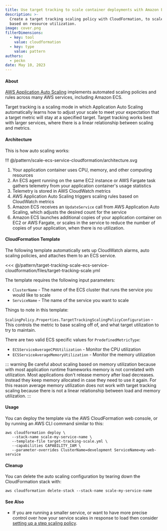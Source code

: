 ```yaml
---
title: Use target tracking to scale container deployments with Amazon ECS
description: >-
  Create a target tracking scaling policy with CloudFormation, to scale a service
  based on resource utilization.
image: cover.png
filterDimensions:
  - key: tool
    value: cloudformation
  - key: type
    value: pattern
authors:
  - peckn
date: May 10, 2023
---
```


#### About

[AWS Application Auto Scaling](https://aws.amazon.com/autoscaling/) implements automated scaling policies and rules across many AWS services, including Amazon ECS.

Target tracking is a scaling mode in which Application Auto Scaling automatically learns how to adjust your scale to meet your expectation that a target metric will stay at a specified target. Target tracking works best with larger services, where there is a linear relationship between scaling and metrics.

#### Architecture

This is how auto scaling works:

!!! @/pattern/scale-ecs-service-cloudformation/architecture.svg

1. Your application container uses CPU, memory, and other computing resources
2. An ECS agent running on the same EC2 instance or AWS Fargate task gathers telemetry from your application container's usage statistics
3. Telemetry is stored in AWS CloudWatch metrics
4. AWS Application Auto Scaling triggers scaling rules based on CloudWatch metrics
4. Amazon ECS receives an `UpdateService` call from AWS Application Auto Scaling, which adjusts the desired count for the service
4. Amazon ECS launches additional copies of your application container on EC2 or AWS Fargate, or scales in the service to reduce the number of copies of your application, when there is no utilization.

#### CloudFormation Template

The following template automatically sets up CloudWatch alarms, auto scaling policies, and attaches them to an ECS service.

<<< @/pattern/target-tracking-scale-ecs-service-cloudformation/files/target-tracking-scale.yml

The template requires the following input parameters:

- `ClusterName` - The name of the ECS cluster that runs the service you would like to scale
- `ServiceName` - The name of the service you want to scale

Things to note in this template:

`ScalingPolicy.Properties.TargetTrackingScalingPolicyConfiguration` - This controls the metric to base scaling off of, and what target utilization to try to maintain.

There are two valid ECS specific values for `PredefinedMetricType`:
  * `ECSServiceAverageCPUUtilization` - Monitor the CPU utilization
  * `ECSServiceAverageMemoryUtilization` - Monitor the memory utilization

::: warning
Be careful about scaling based on memory utilization because with most application runtime frameworks memory is not correlated with utilization. Most applications don't release memory after load decreases. Instead they keep memory allocated in case they need to use it again. For this reason average memory utilization does not work with target tracking scaling because there is not a linear relationship between load and memory utilization.
:::

#### Usage

You can deploy the template via the AWS CloudFormation web console, or by running an AWS CLI command similar to this:

```shell
aws cloudformation deploy \
   --stack-name scale-my-service-name \
   --template-file target-tracking-scale.yml \
   --capabilities CAPABILITY_IAM \
   --parameter-overrides ClusterName=development ServiceName=my-web-service
```

#### Cleanup

You can delete the auto scaling configuration by tearing down the CloudFormation stack with:

```shell
aws cloudformation delete-stack --stack-name scale-my-service-name
```

#### See Also

- If you are running a smaller service, or want to have more precise control over how your service scales in response to load then consider [setting up a step scaling policy](/scale-ecs-service-cloudformation).